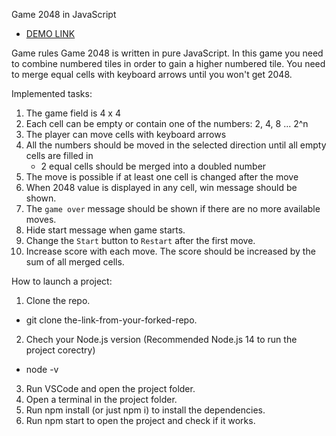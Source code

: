 Game 2048 in JavaScript
 - [DEMO LINK](https://vladyslava-buzova.github.io/game_js_2048/)

Game rules
Game 2048 is written in pure JavaScript.
In this game you need to combine numbered tiles in order to gain a higher numbered tile.
You need to merge equal cells with keyboard arrows until you won't get 2048.

Implemented tasks:
1) The game field is 4 x 4
2) Each cell can be empty or contain one of the numbers: 2, 4, 8 ... 2^n
3) The player can move cells with keyboard arrows
4) All the numbers should be moved in the selected direction until all empty cells are filled in
   - 2 equal cells should be merged into a doubled number
5) The move is possible if at least one cell is changed after the move
6) When 2048 value is displayed in any cell, win message should be shown.
7) The `game over` message should be shown if there are no more available moves.
8) Hide start message when game starts.
9) Change the `Start` button to `Restart` after the first move.
10) Increase score with each move. The score should be increased by the sum of all merged cells.

How to launch a project:
1. Clone the repo.
  - git clone the-link-from-your-forked-repo.
2. Chech your Node.js version (Recommended Node.js 14 to run the project corectry)
  - node -v
3. Run VSCode and open the project folder.
4. Open a terminal in the project folder.
5. Run npm install (or just npm i) to install the dependencies.
6. Run npm start to open the project and check if it works.
